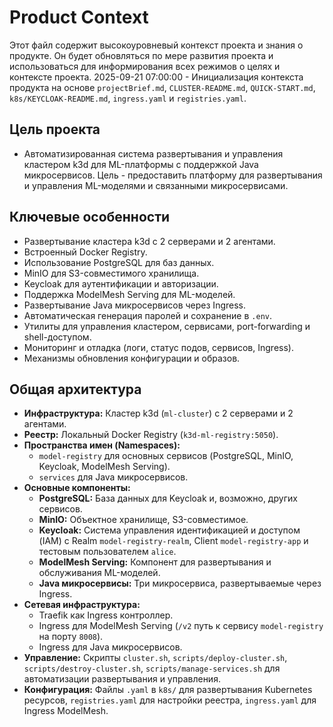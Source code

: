 # Product Context

Этот файл содержит высокоуровневый контекст проекта и знания о продукте. Он будет обновляться по мере развития проекта и использоваться для информирования всех режимов о целях и контексте проекта.
2025-09-21 07:00:00 - Инициализация контекста продукта на основе `projectBrief.md`, `CLUSTER-README.md`, `QUICK-START.md`, `k8s/KEYCLOAK-README.md`, `ingress.yaml` и `registries.yaml`.

## Цель проекта

*   Автоматизированная система развертывания и управления кластером k3d для ML-платформы с поддержкой Java микросервисов. Цель - предоставить платформу для развертывания и управления ML-моделями и связанными микросервисами.

## Ключевые особенности

*   Развертывание кластера k3d с 2 серверами и 2 агентами.
*   Встроенный Docker Registry.
*   Использование PostgreSQL для баз данных.
*   MinIO для S3-совместимого хранилища.
*   Keycloak для аутентификации и авторизации.
*   Поддержка ModelMesh Serving для ML-моделей.
*   Развертывание Java микросервисов через Ingress.
*   Автоматическая генерация паролей и сохранение в `.env`.
*   Утилиты для управления кластером, сервисами, port-forwarding и shell-доступом.
*   Мониторинг и отладка (логи, статус подов, сервисов, Ingress).
*   Механизмы обновления конфигурации и образов.

## Общая архитектура

*   **Инфраструктура:** Кластер k3d (`ml-cluster`) с 2 серверами и 2 агентами.
*   **Реестр:** Локальный Docker Registry (`k3d-ml-registry:5050`).
*   **Пространства имен (Namespaces):**
    *   `model-registry` для основных сервисов (PostgreSQL, MinIO, Keycloak, ModelMesh Serving).
    *   `services` для Java микросервисов.
*   **Основные компоненты:**
    *   **PostgreSQL:** База данных для Keycloak и, возможно, других сервисов.
    *   **MinIO:** Объектное хранилище, S3-совместимое.
    *   **Keycloak:** Система управления идентификацией и доступом (IAM) с Realm `model-registry-realm`, Client `model-registry-app` и тестовым пользователем `alice`.
    *   **ModelMesh Serving:** Компонент для развертывания и обслуживания ML-моделей.
    *   **Java микросервисы:** Три микросервиса, развертываемые через Ingress.
*   **Сетевая инфраструктура:**
    *   Traefik как Ingress контроллер.
    *   Ingress для ModelMesh Serving (`/v2` путь к сервису `model-registry` на порту `8008`).
    *   Ingress для Java микросервисов.
*   **Управление:** Скрипты `cluster.sh`, `scripts/deploy-cluster.sh`, `scripts/destroy-cluster.sh`, `scripts/manage-services.sh` для автоматизации развертывания и управления.
*   **Конфигурация:** Файлы `.yaml` в `k8s/` для развертывания Kubernetes ресурсов, `registries.yaml` для настройки реестра, `ingress.yaml` для Ingress ModelMesh.